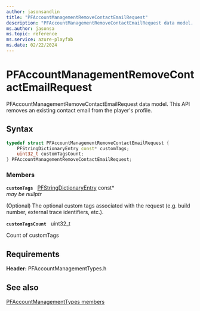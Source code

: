 ```yaml
---
author: jasonsandlin
title: "PFAccountManagementRemoveContactEmailRequest"
description: "PFAccountManagementRemoveContactEmailRequest data model. This API removes an existing contact email from the player's profile."
ms.author: jasonsa
ms.topic: reference
ms.service: azure-playfab
ms.date: 02/22/2024
---
```


# PFAccountManagementRemoveContactEmailRequest  

PFAccountManagementRemoveContactEmailRequest data model. This API removes an existing contact email from the player's profile.  

## Syntax  
  
```cpp
typedef struct PFAccountManagementRemoveContactEmailRequest {  
    PFStringDictionaryEntry const* customTags;  
    uint32_t customTagsCount;  
} PFAccountManagementRemoveContactEmailRequest;  
```
  
### Members  
  
**`customTags`** &nbsp; [PFStringDictionaryEntry](../../pftypes/structs/pfstringdictionaryentry.md) const*  
*may be nullptr*  
  
(Optional) The optional custom tags associated with the request (e.g. build number, external trace identifiers, etc.).
  
**`customTagsCount`** &nbsp; uint32_t  
  
Count of customTags
  
  
## Requirements  
  
**Header:** PFAccountManagementTypes.h
  
## See also  
[PFAccountManagementTypes members](../pfaccountmanagementtypes_members.md)  

  
  
